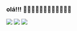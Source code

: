 ### olá!!! 🥵🥵🥵🥶🥶🥶🔥🔥🔥💧💧💧

![](https://media1.tenor.com/m/5BYK-WS0__gAAAAd/cool-fun.gif)
![](https://media1.tenor.com/m/Je9TYvdgCAcAAAAd/squeezie-locklear.gif)
![](https://media.tenor.com/PdFk4HeLUT4AAAAi/nerd.gif)
